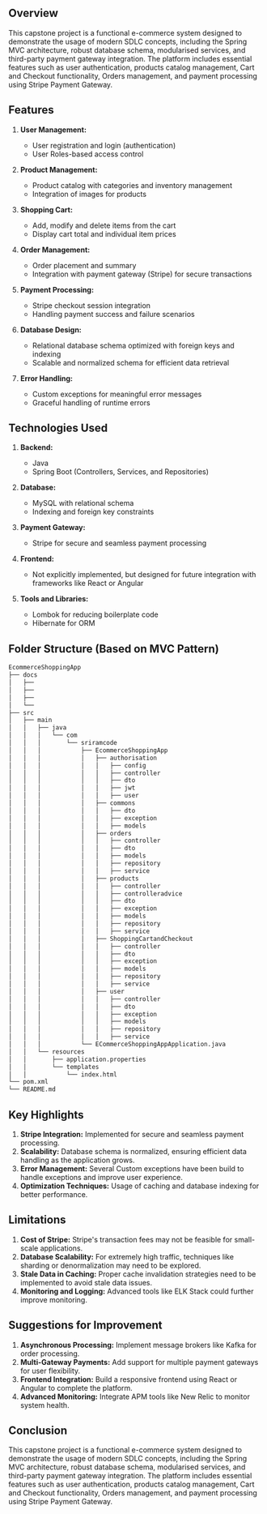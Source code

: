 ## Overview
This capstone project is a functional e-commerce system designed to demonstrate the usage of modern SDLC concepts, including the Spring MVC architecture, robust database schema, modularised services, and third-party payment gateway integration. 
The platform includes essential features such as user authentication, products catalog management,  Cart and Checkout functionality, Orders management, and payment processing using Stripe Payment Gateway.

## Features
1. **User Management:**
    - User registration and login (authentication)
    - User Roles-based access control

2. **Product Management:**
    - Product catalog with categories and inventory management
    - Integration of images for products

3. **Shopping Cart:**
    - Add, modify and delete items from the cart
    - Display cart total and individual item prices

4. **Order Management:**
    - Order placement and summary
    - Integration with payment gateway (Stripe) for secure transactions

5. **Payment Processing:**
    - Stripe checkout session integration
    - Handling payment success and failure scenarios

6. **Database Design:**
    - Relational database schema optimized with foreign keys and indexing
    - Scalable and normalized schema for efficient data retrieval

7. **Error Handling:**
    - Custom exceptions for meaningful error messages
    - Graceful handling of runtime errors

## Technologies Used
1. **Backend:**
    - Java
    - Spring Boot (Controllers, Services, and Repositories)

2. **Database:**
    - MySQL with relational schema
    - Indexing and foreign key constraints

3. **Payment Gateway:**
    - Stripe for secure and seamless payment processing

4. **Frontend:**
    - Not explicitly implemented, but designed for future integration with frameworks like React or Angular

5. **Tools and Libraries:**
    - Lombok for reducing boilerplate code
    - Hibernate for ORM

## Folder Structure (Based on MVC Pattern)
```markdown
EcommerceShoppingApp
├── docs
│   ├── 
│   ├── 
│   ├── 
│   └── 
├── src
│   ├── main
│   │   ├── java
│   │   │   └── com
│   │   │       └── sriramcode
│   │   │           ├── EcommerceShoppingApp
│   │   │           │   ├── authorisation
│   │   │           │   │   ├── config
│   │   │           │   │   ├── controller
│   │   │           │   │   ├── dto
│   │   │           │   │   ├── jwt
│   │   │           │   │   ├── user
│   │   │           │   ├── commons
│   │   │           │   │   ├── dto
│   │   │           │   │   ├── exception
│   │   │           │   │   ├── models
│   │   │           │   ├── orders
│   │   │           │   │   ├── controller
│   │   │           │   │   ├── dto
│   │   │           │   │   ├── models
│   │   │           │   │   ├── repository
│   │   │           │   │   ├── service
│   │   │           │   ├── products
│   │   │           │   │   ├── controller
│   │   │           │   │   ├── controlleradvice
│   │   │           │   │   ├── dto
│   │   │           │   │   ├── exception
│   │   │           │   │   ├── models
│   │   │           │   │   ├── repository
│   │   │           │   │   ├── service
│   │   │           │   ├── ShoppingCartandCheckout
│   │   │           │   │   ├── controller
│   │   │           │   │   ├── dto
│   │   │           │   │   ├── exception
│   │   │           │   │   ├── models
│   │   │           │   │   ├── repository
│   │   │           │   │   ├── service
│   │   │           │   ├── user
│   │   │           │   │   ├── controller
│   │   │           │   │   ├── dto
│   │   │           │   │   ├── exception
│   │   │           │   │   ├── models
│   │   │           │   │   ├── repository
│   │   │           │   │   ├── service
│   │   │           └── ECommerceShoppingAppApplication.java
│   │   └── resources
│   │       ├── application.properties
│   │       └── templates
│   │           └── index.html
└── pom.xml
└── README.md
```
## Key Highlights
1. **Stripe Integration:** Implemented for secure and seamless payment processing.
2. **Scalability:** Database schema is normalized, ensuring efficient data handling as the application grows.
3. **Error Management:** Several Custom exceptions have been build to handle exceptions and improve user experience.
4. **Optimization Techniques:** Usage of caching and database indexing for better performance.

## Limitations
1. **Cost of Stripe:** Stripe's transaction fees may not be feasible for small-scale applications.
2. **Database Scalability:** For extremely high traffic, techniques like sharding or denormalization may need to be explored.
3. **Stale Data in Caching:** Proper cache invalidation strategies need to be implemented to avoid stale data issues.
4. **Monitoring and Logging:** Advanced tools like ELK Stack could further improve monitoring.

## Suggestions for Improvement
1. **Asynchronous Processing:** Implement message brokers like Kafka for order processing.
2. **Multi-Gateway Payments:** Add support for multiple payment gateways for user flexibility.
3. **Frontend Integration:** Build a responsive frontend using React or Angular to complete the platform.
4. **Advanced Monitoring:** Integrate APM tools like New Relic to monitor system health.

## Conclusion
This capstone project is a functional e-commerce system designed to demonstrate the usage of modern SDLC concepts, including the Spring MVC architecture, robust database schema, modularised services, and third-party payment gateway integration.
The platform includes essential features such as user authentication, products catalog management,  Cart and Checkout functionality, Orders management, and payment processing using Stripe Payment Gateway.
